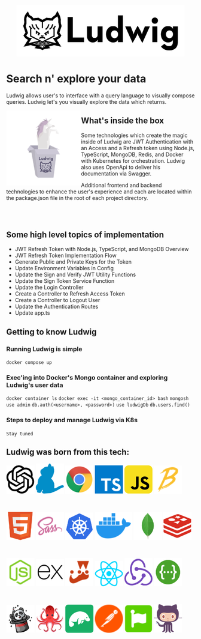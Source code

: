 <p align="center">
<img alt="Ludwig logo" width="450" src="./assets/ludwig/logo.svg" />
</p>

# Search n' explore your data

Ludwig allows user's to interface with a query language to visually compose queries. Ludwig let's you visually explore the data which returns.

<img alt="unicorn in the box" align="left" src="./assets/ludwig/images/unicorn-in-a-box.svg" width="200" />

## What's inside the box

Some technologies which create the magic inside of Ludwig are JWT Authentication with an Access and a Refresh token using Node.js, TypeScript, MongoDB, Redis, and Docker with Kubernetes for orchestration. Ludwig also uses OpenApi to deliver his documentation via Swagger.

Additional frontend and backend technologies to enhance the user's experience and each are located within the package.json file in the root of each project directory.

<br><br>

## Some high level topics of implementation

- JWT Refresh Token with Node.js, TypeScript, and MongoDB Overview
- JWT Refresh Token Implementation Flow
- Generate Public and Private Keys for the Token
- Update Environment Variables in Config
- Update the Sign and Verify JWT Utility Functions
- Update the Sign Token Service Function
- Update the Login Controller
- Create a Controller to Refresh Access Token
- Create a Controller to Logout User
- Update the Authentication Routes
- Update app.ts

## Getting to know Ludwig

### Running Ludwig is simple

`docker compose up`

### Exec'ing into Docker's Mongo container and exploring Ludwig's user data

`docker container ls`
`docker exec -it <mongo_container_id> bash`
`mongosh`
`use admin`
`db.auth(<username>, <password>)`
`use ludwigDb`
`db.users.find()`

### Steps to deploy and manage Ludwig via K8s

`Stay tuned`

## Ludwig was born from this tech:

[Most of these logos were found on https://iconduck.com/]: #

<p align="left">
<a href="https://openai.com/" target="_blank"><img alt="Open AI" src="./frontend/public/assets/vendor-logos/openai.svg" width="75" /></a>
<a href="https://yarnpkg.com/" target="_blank"><img alt="Yarn" src="./frontend/public/assets/vendor-logos/yarn.svg" width="75" /></a>
<a href="https://www.google.com/chrome/" target="_blank"><img alt="Chrome" src="./frontend/public/assets/vendor-logos/chrome.svg" width="75" /></a>
<a href="https://www.typescriptlang.org/" target="_blank"><img alt="Typescript" src="./frontend/public/assets/vendor-logos/typescript.svg" width="75" /></a>
<a href="https://js.org/" target="_blank"><img alt="Javascript" src="./frontend/public/assets/vendor-logos/javascript.svg" width="75" /></a>
<a href="https://babeljs.io/" target="_blank"><img alt="Babel" src="./frontend/public/assets/vendor-logos/babel.svg" width="75" /></a>
</p>
<br>
<p align="left">
<a href="" target="_blank"><img alt="HTML5" src="./frontend/public/assets/vendor-logos/html5.svg" width="75" /></a>
<a href="https://sass-lang.com/" target="_blank"><img alt="Sass" src="./frontend/public/assets/vendor-logos/sass.svg" width="75" /></a>
<a href="https://kubernetes.io/" target="_blank"><img alt="K8s" src="./frontend/public/assets/vendor-logos/kubernetes.svg" width="75" /></a>
<a href="https://www.docker.com/" target="_blank"><img alt="Docker" src="./frontend/public/assets/vendor-logos/docker.svg" width="100" /></a>
<a href="https://www.mongodb.com/" target="_blank"><img alt="Mongo DB" src="./frontend/public/assets/vendor-logos/mongodb.svg" width="75" /></a>
<a href="https://redis.com/" target="_blank"><img alt="Redis" src="./frontend/public/assets/vendor-logos/redis.svg" width="75" /></a>
</p>
<br>
<p align="left">
<a href="https://nodejs.org/en" target="_blank"><img alt="Node JS" src="./frontend/public/assets/vendor-logos/node-js.svg" width="75" /></a>
<a href="https://expressjs.com/" target="_blank"><img alt="Express JS" src="./frontend/public/assets/vendor-logos/express-js.svg" width="75" /></a>
<a href="https://jestjs.io/" target="_blank"><img alt="Jest" src="./frontend/public/assets/vendor-logos/jest.svg" width="75" /></a>
<a href="https://react.dev/" target="_blank"><img alt="React JS" src="./frontend/public/assets/vendor-logos/react.svg" width="75" /></a>
<a href="https://redux-toolkit.js.org/" target="_blank"><img alt="Redux" src="./frontend/public/assets/vendor-logos/redux.svg" width="75" /></a>
<a href="https://swagger.io/" target="_blank"><img alt="Swagger" src="./frontend/public/assets/vendor-logos/swagger.svg" width="75" /></a>
</p>
<br>
<p align="left">
<a href="https://fakerjs.dev/" target="_blank"><img alt="Faker JS" src="./frontend/public/assets/vendor-logos/fakerjs.svg" width="75" /></a>
<a href="https://testing-library.com/" target="_blank"><img alt="React Testing Library" src="./frontend/public/assets/vendor-logos/react-testing-library.png" width="75" /></a>
<a href="https://studio3t.com/" target="_blank"><img alt="Studio 3t" src="./frontend/public/assets/vendor-logos/studio-3t.png" width="75" /></a>
<a href="https://www.postman.com/" target="_blank"><img alt="Postman" src="./frontend/public/assets/vendor-logos/postman.svg" width="75" /></a>
<a href="https://fontawesome.com/" target="_blank"><img alt="Font Awesome" src="./frontend/public/assets/vendor-logos/fontawesome.svg" width="75" /></a>
<a href="https://github.com/" target="_blank"><img alt="Github" src="./frontend/public/assets/vendor-logos/github.svg" width="75" /></a>
</p>
